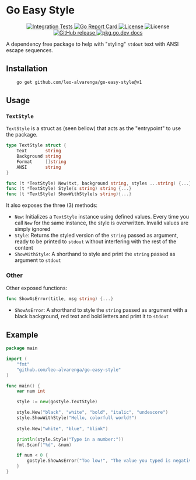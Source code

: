 # Go Easy Style

<p align="center">
	<a href="https://github.com/leo-alvarenga/go-easy-style/actions/workflows/integrate.yml">
		<img src="https://github.com/leo-alvarenga/go-easy-style/actions/workflows/integrate.yml/badge.svg" alt="Integration Tests">
	</a>
	<a href="https://goreportcard.com/report/github.com/leo-alvarenga/go-easy-style">
		<img src="https://goreportcard.com/badge/github.com/leo-alvarenga/go-easy-style" alt="Go Report Card">
	</a>
	<a href="https://github.com/leo-alvarenga/go-easy-style/blob/main/LICENSE.txt">
		<img src="https://img.shields.io/github/license/leo-alvarenga/go-easy-style" alt="License">
	</a>	
	<img src="https://img.shields.io/github/go-mod/go-version/leo-alvarenga/go-easy-style" alt="License">
	<a href="https://gitHub.com/leo-alvarenga/go-easy-style/releases/">
		<img src="https://img.shields.io/github/v/tag/leo-alvarenga/go-easy-style?sort=semver" alt="GitHub release">
	</a>	
	<a href="https://pkg.go.dev/github.com/leo-alvarenga/go-easy-style">
		<img src="https://img.shields.io/badge/dev-reference-007d9c?logo=go&logoColor=white&style=flat" alt="pkg.go.dev docs">
	</a>
</p>

A dependency free package to help with "styling" `stdout` text with ANSI escape sequences.

## Installation

```bash
    go get github.com/leo-alvarenga/go-easy-style@v1
```

## Usage

### `TextStyle`
`TextStyle` is a struct as (seen bellow) that acts as the "entrypoint" to use the package.

```go
type TextStyle struct {
	Text       string
	Background string
	Format     []string
	ANSI       string
}

func (t *TextStyle) New(txt, background string, styles ...string) {...}
func (t *TextStyle) Style(s string) string {...}
func (t *TextStyle) ShowWithStyle(s string){...}
```

It also exposes the three (3) methods:

- `New`: Initializes a `TextStyle` instance using defined values. Every time you call `New` for the same instance, the style is overwritten. Invalid values are simply ignored
- `Style`: Returns the styled version of the `string` passed as argument, ready to be printed to `stdout` without interfering with the rest of the content
- `ShowWithStyle`: A shorthand to style and print the `string` passed as argument to `stdout` 

### Other
Other exposed functions:

```go
func ShowAsError(title, msg string) {...}
```

- `ShowAsError`: A shorthand to style the `string` passed as argument with a black background, red text and bold letters and print it to `stdout` 

## Example

```go
package main

import (
    "fmt"
    "github.com/leo-alvarenga/go-easy-style"
)

func main() {
    var num int

    style := new(gostyle.TextStyle)

    style.New("black", "white", "bold", "italic", "undescore")
    style.ShowWithStyle("Hello, colorfull world!")
    
    style.New("white", "blue", "blink")

    println(style.Style("Type in a number:"))
    fmt.Scanf("%d", &num)

    if num < 0 {
        gostyle.ShowAsError("Too low!", "The value you typed is negative")
    }
}
```